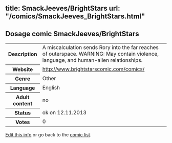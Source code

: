 title: SmackJeeves/BrightStars
url: "/comics/SmackJeeves_BrightStars.html"
---
Dosage comic SmackJeeves/BrightStars
-----------------------------------------

<p id="msg"></p>
<script type="text/javascript">
if (window.location.search === '?edit_info_mail=sent_ok') {
  var elem = document.getElementById("msg");
  elem.innerHTML = 'Edited information sucessfully sent for review, which is usually done daily. Thanks!';
  elem.className = 'ok';
}
</script>
<table class="comicinfo">
<tr>
<th>Description</th><td>A miscalculation sends Rory into the far reaches of outerspace. WARNING: May contain violence, language, and human-alien relationships.</td>
</tr>
<tr>
<th>Website</th><td><a href="http://www.brightstarscomic.com/comics/">http://www.brightstarscomic.com/comics/</a></td>
</tr>
<tr>
<th>Genre</th><td>Other</td>
</tr>
<tr>
<th>Language</th><td>English</td>
</tr>
<tr>
<th>Adult content</th><td>no</td>
</tr>
<tr>
<th>Status</th><td>ok on 12.11.2013</td>
</tr>
<tr>
<th>Votes</th><td>0</td>
</tr>
</table>

[Edit this info](SmackJeeves_BrightStars_edit.html) or go back to the [comic list](../comic-index.html).
